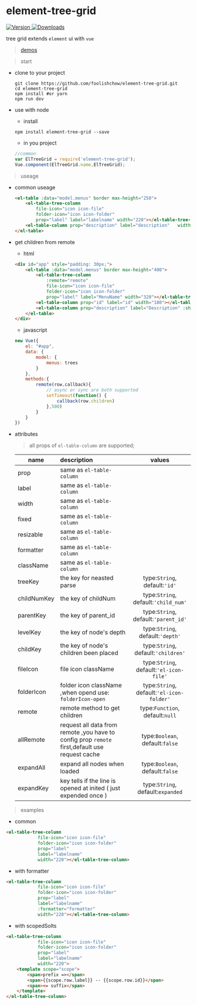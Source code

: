 # element-tree-grid
<p>
    <a href="https://www.npmjs.com/package/element-tree-grid">
        <img src="https://img.shields.io/npm/v/element-tree-grid.svg" alt="Version">
    </a> 
    <a href="https://www.npmjs.com/package/element-tree-grid">
        <img src="https://img.shields.io/npm/dm/element-tree-grid.svg" alt="Downloads">
    </a>
</p>

tree grid extends `element` ui  with `vue`

> [demos](http://htmlpreview.github.io/?https://github.com/foolishchow/element-tree-grid/blob/master/example/test.html) 

> start

- clone to your project
    ```shell
    git clone https://github.com/foolishchow/element-tree-grid.git
    cd element-tree-grid
    npm install #or yarn
    npm run dev
    ```

- use with node
    - install
    ```shell
    npm install element-tree-grid --save
    ```
    - in you project 

    ```javascript
    //common 
    var ElTreeGrid = require('element-tree-grid');
    Vue.component(ElTreeGrid.name,ElTreeGrid);
    ```


> useage   

- common useage
    ```html
    <el-table :data="model.menus" border max-height="250">
        <el-table-tree-column 
            file-icon="icon icon-file" 
            folder-icon="icon icon-folder" 
            prop="label" label="labelname" width="220"></el-table-tree-column>
        <el-table-column prop="description" label="description"   width="180"></el-table-column>
    </el-table>
    ```
- get children from remote
    - html
    ```html
    <div id="app" style="padding: 30px;">
        <el-table :data="model.menus" border max-height="400">
            <el-table-tree-column 
                :remote="remote"
                file-icon="icon icon-file" 
                folder-icon="icon icon-folder" 
                prop="label" label="MenuName" width="320"></el-table-tree-column>
            <el-table-column prop="id" label="id" width="180"></el-table-column>
            <el-table-column prop="description" label="Description" :show-overflow-tooltip="true" width="180"></el-table-column>
        </el-table>
    </div>
    ```
    - javascript   
    ```javascript
    new Vue({
        el: "#app",
        data: {
            model: {
                menus: trees
            }
        },
        methods:{
            remote(row,callback){
                // async or sync are both supported
                setTimeout(function() {
                    callback(row.children)
                },500)
            }
        }
    })
    ```
- attributes
    > all props of `el-table-column` are supported;

    | name          | description              | values          |
    | ------------- |:------------------------|:---------------:|
    | prop          | same as `el-table-column`  |                 |
    | label         | same as `el-table-column`  |                 |
    | width         | same as `el-table-column`  |                 |
    | fixed         | same as `el-table-column`  |                 |
    | resizable     | same as `el-table-column`  |                 |
    | formatter     | same as `el-table-column`  |                 |
    | className     | same as `el-table-column`  |                 |
    | treeKey       | the key for neasted parse|  type:`String`,<br> default:`'id'` |
    | childNumKey   | the key of childNum      |  type:`String`,<br> default:`'child_num'` |
    | parentKey     | the key of parent_id        |  type:`String`, <br>default:`'parent_id'`|
    | levelKey      | the key of node's depth  |  type:`String`,<br> default:`'depth'`|
    | childKey      | the key of node's children been placed  |  type:`String`, <br>default:`'children'`|
    | fileIcon      | file icon className  |  type:`String`, <br>default:`'el-icon-file'`|
    | folderIcon      | folder icon className ,when opend use: `folderIcon-open`  |  type:`String`,<br> default:`'el-icon-folder'`|
    | remote       | remote method to get children | type:`Function`,<br/>default:`null`|
    | allRemote    | request all data from remote ,you have to config prop `remote` first,default use request cache | type:`Boolean`,<br/>default:`false`|
    | expandAll    | expand all nodes when loaded | type:`Boolean`,<br/>default:`false`|
    | expandKey    | key tells if the line is opened at inited ( just expended once )| type:`String`,<br/>default:`expanded`|

> examples 

- common 
```html
<el-table-tree-column 
            file-icon="icon icon-file" 
            folder-icon="icon icon-folder" 
            prop="label" 
            label="labelname" 
            width="220"></el-table-tree-column>
```

- with formatter
```html
<el-table-tree-column 
            file-icon="icon icon-file" 
            folder-icon="icon icon-folder" 
            prop="label" 
            label="labelname" 
            :formatter="formatter"
            width="220"></el-table-tree-column>
```

- with scopedSolts
```html
<el-table-tree-column 
            file-icon="icon icon-file" 
            folder-icon="icon icon-folder" 
            prop="label" 
            label="labelname" 
            width="220">
    <template scope="scope">
        <span>prefix =></span>
        <span>{{scope.row.label}} -- {{scope.row.id}}</span> 
        <span><= suffix</span>   
    </template>
</el-table-tree-column>
```



